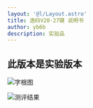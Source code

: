 ```yaml
---
layout: '@l/Layout.astro'
title: 逸码V20·27键 说明书
author: yb6b
description: 实验品
---
```

## 此版本是实验版本
![字根图](/yima/V20-27/kbd.png)

![测评结果](/yima/V20-27/evaluation.png)
